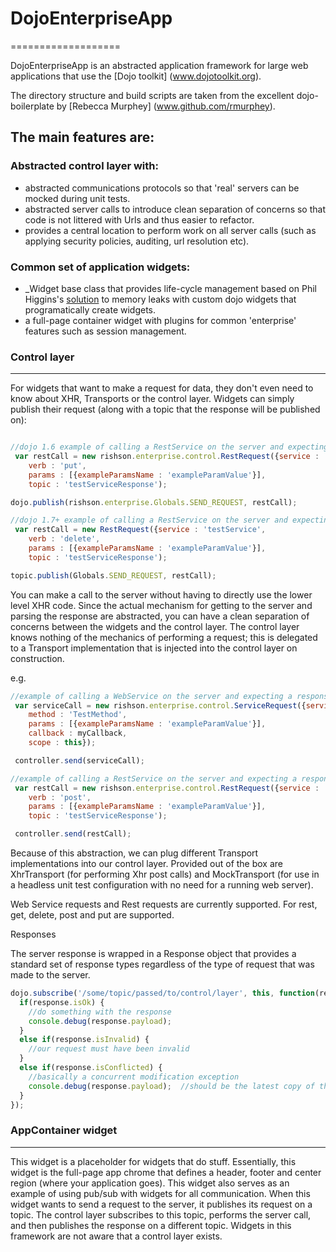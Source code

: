 # DojoEnterpriseApp
===================

DojoEnterpriseApp is an abstracted application framework for large web applications that use the [Dojo toolkit] (www.dojotoolkit.org).

The directory structure and build scripts are taken from the excellent dojo-boilerplate by [Rebecca Murphey] (www.github.com/rmurphey).

The main features are:
----------------------

### Abstracted control layer with:
- abstracted communications protocols so that 'real' servers can be mocked during unit tests.
- abstracted server calls to introduce clean separation of concerns so that code is not littered with Urls and thus easier to refactor.
- provides a central location to perform work on all server calls (such as applying security policies, auditing, url resolution etc).

### Common set of application widgets:
- _Widget base class that provides life-cycle management based on Phil Higgins's [solution](http://higginsforpresident.net/2010/01/widgets-within-widgets) to memory leaks with custom dojo widgets that
  programatically create widgets.
- a full-page container widget with plugins for common 'enterprise' features such as session management.



### Control layer
 -------------

For widgets that want to make a request for data, they don't even need to know about XHR, Transports or the control layer.
Widgets can simply publish their request (along with a topic that the response will be published on):

```javascript

//dojo 1.6 example of calling a RestService on the server and expecting a response to be published to a topic
 var restCall = new rishson.enterprise.control.RestRequest({service : 'testService',
    verb : 'put',
    params : [{exampleParamsName : 'exampleParamValue'}],
    topic : 'testServiceResponse');

dojo.publish(rishson.enterprise.Globals.SEND_REQUEST, restCall);

//dojo 1.7+ example of calling a RestService on the server and expecting a response to be published to a topic
 var restCall = new RestRequest({service : 'testService',
    verb : 'delete',
    params : [{exampleParamsName : 'exampleParamValue'}],
    topic : 'testServiceResponse');

topic.publish(Globals.SEND_REQUEST, restCall);
```

 You can make a call to the server without having to directly use the lower level XHR code. Since the actual mechanism
 for getting to the server and parsing the response are abstracted, you can have a clean separation of concerns between the
 widgets and the control layer. The control layer knows nothing of the mechanics of performing a request; this is
 delegated to a Transport implementation that is injected into the control layer on construction.

 e.g.

```javascript
//example of calling a WebService on the server and expecting a response on a callaback function
 var serviceCall = new rishson.enterprise.control.ServiceRequest({service : 'testService',
    method : 'TestMethod',
    params : [{exampleParamsName : 'exampleParamValue'}],
    callback : myCallback,
    scope : this});

 controller.send(serviceCall);

//example of calling a RestService on the server and expecting a response to be published to a topic
 var restCall = new rishson.enterprise.control.RestRequest({service : 'testService',
    verb : 'post',
    params : [{exampleParamsName : 'exampleParamValue'}],
    topic : 'testServiceResponse');

 controller.send(restCall);
```
 Because of this abstraction, we can plug different Transport implementations into our control layer.
 Provided out of the box are XhrTransport (for performing Xhr post calls) and MockTransport (for use in a headless
 unit test configuration with no need for a running web server).

 Web Service requests and Rest requests are currently supported. For rest, get, delete, post and put are supported.
 
 Responses
 
 The server response is wrapped in a Response object that provides a standard set of response types regardless of 
 the type of request that was made to the server.
 
```javascript
dojo.subscribe('/some/topic/passed/to/control/layer', this, function(response) {
  if(response.isOk) {
    //do something with the response
    console.debug(response.payload);
  }  
  else if(response.isInvalid) {
    //our request must have been invalid
  }
  else if(response.isConflicted) {
    //basically a concurrent modification exception
    console.debug(response.payload);  //should be the latest copy of the resource we tried to mutate
  }
});
```
 


### AppContainer widget
 -------------------

 This widget is a placeholder for widgets that do stuff. Essentially, this widget is the full-page app chrome that
 defines a header, footer and center region (where your application goes). This widget also serves as an example
 of using pub/sub with widgets for all communication. When this widget wants to send a request to the server, it
 publishes its request on a topic. The control layer subscribes to this topic, performs the server call, and then
 publishes the response on a different topic.
 Widgets in this framework are not aware that a control layer exists.